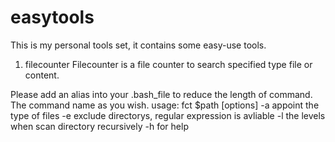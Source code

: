 # easytools

This is my personal tools set, it contains some easy-use tools.

1. filecounter
Filecounter is a file counter to search specified type file or content.

Please add an alias into your .bash_file to reduce the length of command.
The command name as you wish.
usage: fct $path [options]
     -a appoint the type of files
     -e exclude directorys, regular expression is avliable
     -l the levels when scan directory recursively
     -h for help
